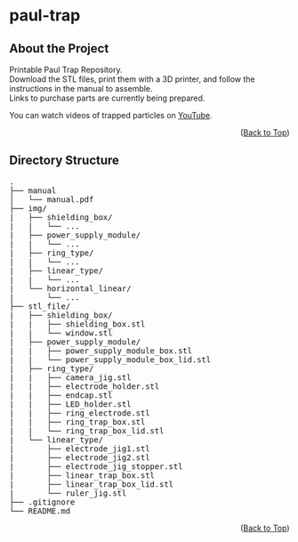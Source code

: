 # paul-trap

<div id="top"></div>

## About the Project

Printable Paul Trap Repository.<br>
Download the STL files, print them with a 3D printer, and follow the instructions in the manual to assemble.<br>
Links to purchase parts are currently being prepared.<br>

You can watch videos of trapped particles on [YouTube](https://www.youtube.com/playlist?list=PLJxrDB4DxPX1ZcciUAjnfQ3G_OaAEvvxG).

<p align="right">(<a href="#top">Back to Top</a>)</p>

## Directory Structure

<pre>
.
├── manual
│   └── manual.pdf
├── img/
|   ├── shielding_box/
|   |   └── ...
|   ├── power_supply_module/
|   |   └── ...
|   ├── ring_type/
|   |   └── ...
|   ├── linear_type/
|   |   └── ...
|   └── horizontal_linear/
|       └── ...
├── stl_file/
|   ├── shielding_box/
|   |   ├── shielding_box.stl
|   |   └── window.stl
|   ├── power_supply_module/
|   |   ├── power_supply_module_box.stl
|   |   └── power_supply_module_box_lid.stl
|   ├── ring_type/
|   |   ├── camera_jig.stl
|   |   ├── electrode_holder.stl
|   |   ├── endcap.stl
|   |   ├── LED_holder.stl
|   |   ├── ring_electrode.stl
|   |   ├── ring_trap_box.stl
|   |   └── ring_trap_box_lid.stl
|   └── linear_type/
|       ├── electrode_jig1.stl
|       ├── electrode_jig2.stl
|       ├── electrode_jig_stopper.stl
|       ├── linear_trap_box.stl
|       ├── linear_trap_box_lid.stl
|       └── ruler_jig.stl
├── .gitignore
└── README.md
</pre>

<p align="right">(<a href="#top">Back to Top</a>)</p>
